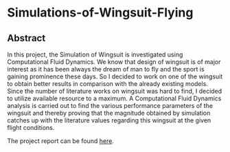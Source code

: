 # Simulations-of-Wingsuit-Flying
## Abstract

In this project, the Simulation of Wingsuit is investigated using Computational Fluid Dynamics. We know that design of wingsuit is of major interest as it has been always the dream of man to fly and the sport is gaining prominence these days.
So I decided to work on one of the wingsuit to obtain better results in comparison with the already existing models. Since the number of literature works on wingsuit was hard to find, I decided to utilize available resource to a maximum.
 A Computational Fluid Dynamics analysis is carried out to find the various performance parameters of the wingsuit and thereby proving that the magnitude obtained by simulation catches up with the literature values regarding this wingsuit at the given flight conditions.
 
 The project report can be found [here](https://github.com/jessanjacob95/Simulations-of-Wingsuit-Flying/files/8123488/Jacob.docx).
